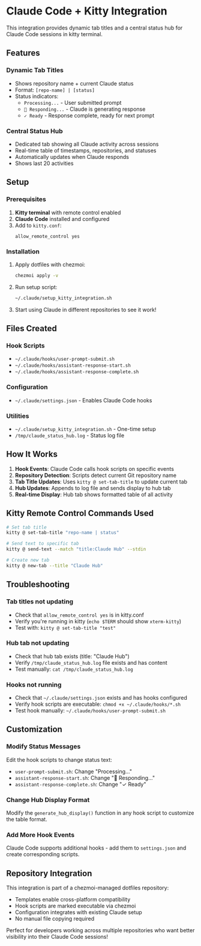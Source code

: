 # Claude Code + Kitty Integration

This integration provides dynamic tab titles and a central status hub for Claude Code sessions in kitty terminal.

## Features

### Dynamic Tab Titles
- Shows repository name + current Claude status
- Format: `[repo-name] | [status]`
- Status indicators:
  - `Processing...` - User submitted prompt
  - `🤖 Responding...` - Claude is generating response
  - `✓ Ready` - Response complete, ready for next prompt

### Central Status Hub
- Dedicated tab showing all Claude activity across sessions
- Real-time table of timestamps, repositories, and statuses
- Automatically updates when Claude responds
- Shows last 20 activities

## Setup

### Prerequisites
1. **Kitty terminal** with remote control enabled
2. **Claude Code** installed and configured
3. Add to `kitty.conf`:
   ```
   allow_remote_control yes
   ```

### Installation
1. Apply dotfiles with chezmoi:
   ```bash
   chezmoi apply -v
   ```

2. Run setup script:
   ```bash
   ~/.claude/setup_kitty_integration.sh
   ```

3. Start using Claude in different repositories to see it work!

## Files Created

### Hook Scripts
- `~/.claude/hooks/user-prompt-submit.sh`
- `~/.claude/hooks/assistant-response-start.sh`
- `~/.claude/hooks/assistant-response-complete.sh`

### Configuration
- `~/.claude/settings.json` - Enables Claude Code hooks

### Utilities
- `~/.claude/setup_kitty_integration.sh` - One-time setup
- `/tmp/claude_status_hub.log` - Status log file

## How It Works

1. **Hook Events**: Claude Code calls hook scripts on specific events
2. **Repository Detection**: Scripts detect current Git repository name
3. **Tab Title Updates**: Uses `kitty @ set-tab-title` to update current tab
4. **Hub Updates**: Appends to log file and sends display to hub tab
5. **Real-time Display**: Hub tab shows formatted table of all activity

## Kitty Remote Control Commands Used

```bash
# Set tab title
kitty @ set-tab-title "repo-name | status"

# Send text to specific tab
kitty @ send-text --match "title:Claude Hub" --stdin

# Create new tab
kitty @ new-tab --title "Claude Hub"
```

## Troubleshooting

### Tab titles not updating
- Check that `allow_remote_control yes` is in kitty.conf
- Verify you're running in kitty (`echo $TERM` should show `xterm-kitty`)
- Test with: `kitty @ set-tab-title "test"`

### Hub tab not updating
- Check that hub tab exists (title: "Claude Hub")
- Verify `/tmp/claude_status_hub.log` file exists and has content
- Test manually: `cat /tmp/claude_status_hub.log`

### Hooks not running
- Check that `~/.claude/settings.json` exists and has hooks configured
- Verify hook scripts are executable: `chmod +x ~/.claude/hooks/*.sh`
- Test hook manually: `~/.claude/hooks/user-prompt-submit.sh`

## Customization

### Modify Status Messages
Edit the hook scripts to change status text:
- `user-prompt-submit.sh`: Change "Processing..."
- `assistant-response-start.sh`: Change "🤖 Responding..."
- `assistant-response-complete.sh`: Change "✓ Ready"

### Change Hub Display Format
Modify the `generate_hub_display()` function in any hook script to customize the table format.

### Add More Hook Events
Claude Code supports additional hooks - add them to `settings.json` and create corresponding scripts.

## Repository Integration

This integration is part of a chezmoi-managed dotfiles repository:
- Templates enable cross-platform compatibility
- Hook scripts are marked executable via chezmoi
- Configuration integrates with existing Claude setup
- No manual file copying required

Perfect for developers working across multiple repositories who want better visibility into their Claude Code sessions!
